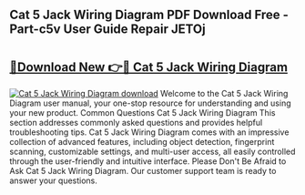## Cat 5 Jack Wiring Diagram PDF Download Free - Part-c5v User Guide Repair JETOj

# <h2><a href="http://dfiomnb.blite.top/?on=Cat+5+Jack+Wiring+Diagram">🔗Download New 👉🔴 Cat 5 Jack Wiring Diagram</a></h2>

[![Cat 5 Jack Wiring Diagram download](https://i.imgur.com/lujVjoI.png)](http://dfiomnb.blite.top/?on=Cat+5+Jack+Wiring+Diagram)
Welcome to the Cat 5 Jack Wiring Diagram user manual, your one-stop resource for understanding and using your new product. Common Questions Cat 5 Jack Wiring Diagram This section addresses commonly asked questions and provides helpful troubleshooting tips. Cat 5 Jack Wiring Diagram comes with an impressive collection of advanced features, including object detection, fingerprint scanning, customizable settings, and multi-user access, all easily controlled through the user-friendly and intuitive interface. Please Don't Be Afraid to Ask Cat 5 Jack Wiring Diagram. Our customer support team is ready to answer your questions.
